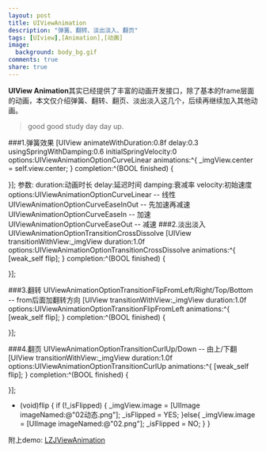 ```yaml
---
layout: post
title: UIViewAnimation
description: "弹簧、翻转、淡出淡入、翻页"
tags: [UIview],[Animation],[动画]
image:
  background: body_bg.gif
comments: true
share: true
---
```


<strong>UIView Animation</strong>其实已经提供了丰富的动画开发接口，除了基本的frame层面的动画，本文仅介绍弹簧、翻转、翻页、淡出淡入这几个，后续再继续加入其他动画。
> good good study day day up.

###1.弹簧效果
[UIView animateWithDuration:0.8f delay:0.3 usingSpringWithDamping:0.6 initialSpringVelocity:0 options:UIViewAnimationOptionCurveLinear animations:^{
_imgView.center = self.view.center;
} completion:^(BOOL finished) {

}];
参数:
duration:动画时长
delay:延迟时间
damping:衰减率
velocity:初始速度
options:UIViewAnimationOptionCurveLinear       --  线性
UIViewAnimationOptionCurveEaseInOut    --  先加速再减速        
UIViewAnimationOptionCurveEaseIn       --  加速       
UIViewAnimationOptionCurveEaseOut      --  减速
###2.淡出淡入
UIViewAnimationOptionTransitionCrossDissolve
[UIView transitionWithView:_imgView duration:1.0f options:UIViewAnimationOptionTransitionCrossDissolve animations:^{
[weak_self flip];
} completion:^(BOOL finished) {

}];

###3.翻转
UIViewAnimationOptionTransitionFlipFromLeft/Right/Top/Bottom
-- from后面加翻转方向
[UIView transitionWithView:_imgView duration:1.0f options:UIViewAnimationOptionTransitionFlipFromLeft animations:^{
[weak_self flip];
} completion:^(BOOL finished) {

}];

###4.翻页
UIViewAnimationOptionTransitionCurlUp/Down
-- 由上/下翻
[UIView transitionWithView:_imgView duration:1.0f options:UIViewAnimationOptionTransitionCurlUp animations:^{
[weak_self flip];
} completion:^(BOOL finished) {

}];

- (void)flip
{
if (!_isFlipped) {
_imgView.image = [UIImage imageNamed:@"02动态.png"];
_isFlipped = YES;
}else{
_imgView.image = [UIImage imageNamed:@"02.png"];
_isFlipped = NO;
}
}

附上demo: <a href="https://github.com/jigeDevin/LZJViewAnimation" target="_blank" rel="nofollow">LZJViewAnimation</a>


